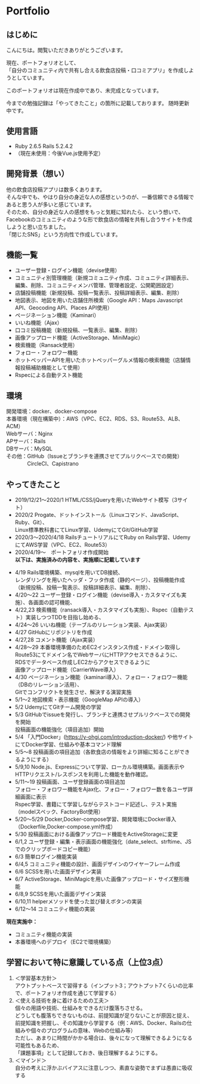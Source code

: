 # Portfolio
## はじめに
こんにちは。閲覧いただきありがとうございます。  

現在、ポートフォリオとして、  
「自分のコミュニティ内で共有し合える飲食店投稿・口コミアプリ」を作成しようとしています。  

このポートフォリオは現在作成中であり、未完成となっています。  

今までの勉強記録は「やってきたこと」の箇所に記載しております。 随時更新中です。  

## 使用言語  
* Ruby 2.6.5  Rails 5.2.4.2  
* （現在未使用：今後Vue.js使用予定）  

## 開発背景（想い）
他の飲食店投稿アプリは数多くあります。  
そんな中でも、やはり自分の身近な人の感想というのが、一番信頼できる情報であると思う人が多いと感じています。  
そのため、自分の身近な人の感想をもっと気軽に知れたら、という想いで、  
Facebookのコミュニティのような形で飲食店の情報を共有し合うサイトを作成しようと思い立ちました。  
「閉じたSNS」という方向性で作成しています。  

## 機能一覧
* ユーザー登録・ログイン機能（devise使用）
* コミュニティ別管理機能（新規コミュニティ作成、コミュニティ詳細表示、編集、削除、コミュニティメンバ管理、管理者設定、公開範囲設定）
* 店舗投稿機能（新規投稿、投稿一覧表示、投稿詳細表示、編集、削除）
* 地図表示、地図を用いた店舗住所検索（Google API：Maps Javascript API、Geocoding API、Places API使用）
* ページネーション機能（Kaminari）
* いいね機能（Ajax）
* 口コミ投稿機能（新規投稿、一覧表示、編集、削除）
* 画像アップロード機能（ActiveStorage、MiniMagic）
* 検索機能（Ransack使用）
* フォロー・フォロワー機能
* ホットペッパーAPIを用いたホットペッパーグルメ情報の検索機能（店舗情報投稿補助機能として使用）
* Rspecによる自動テスト機能

## 環境
開発環境：docker、docker-compose  
本番環境（現在構築中）：AWS（VPC、EC2、RDS、S3、Route53、ALB、ACM）  
                       Webサーバ：Nginx  
                       APサーバ：Rails  
                       DBサーバ：MySQL  
その他：GitHub（Issueとブランチを連携させてプルリクベースでの開発）  
　　　　CircleCI、Capistrano  
  
## やってきたこと
* 2019/12/21～2020/1  HTML/CSS/jQueryを用いたWebサイト模写（3サイト）  
* 2020/2  Progate、ドットインストール（Linuxコマンド、JavaScript、Ruby、Git）、  
          Linux標準教科書にてLinux学習、UdemyにてGit/GitHub学習  
* 2020/3～2020/4/18  RailsチュートリアルにてRuby on Rails学習、UdemyにてAWS学習（VPC、EC2、Route53）  
* 2020/4/19～　ポートフォリオ作成開始   
**以下は、実施済みの内容を、実施順に記載しています**  
- 4/19  Rails環境構築、mysqlを用いてDB接続、  
        レンダリングを用いたヘッダ・フッタ作成（静的ページ）、投稿機能作成（新規投稿、投稿一覧表示、投稿詳細表示、編集、削除）、  
- 4/20～22  ユーザー登録・ログイン機能（devise導入・カスタマイズも実施）、各画面の認可機能、  
- 4/22,23  検索機能（ransack導入・カスタマイズも実施）、Rspec（自動テスト）実装しつつTDDを目指し始める、  
- 4/24～26 いいね機能（テーブルのリレーション実装、Ajax実装）  
- 4/27  GitHubにリポジトリを作成  
- 4/27,28  コメント機能（Ajax実装）  
- 4/28～29 本番環境準備のためEC2インスタンス作成・ドメイン取得しRoute53にてドメイン名でWebサーバにHTTPアクセスできるように、  
           RDSでデータベース作成しEC2からアクセスできるように  
           画像アップロード機能（CarrierWave導入）  
- 4/30  ページネーション機能（kaminari導入）、フォロー・フォロワー機能（DBのリレーション活用）、  
        Gitでコンフリクトを発生させ、解決する演習実施  
- 5/1～2  地図検索・表示機能（GoogleMap APIの導入）  
- 5/2  UdemyにてGitチーム開発の学習  
- 5/3  GitHubでissueを発行し、ブランチと連携させプルリクベースでの開発を開始  
        投稿画面の機能強化（項目追加）開始  
- 5/4  「入門Docker」(https://y-ohgi.com/introduction-docker/)  や他サイトにてDocker学習、仕組みや基本コマンド理解  
- 5/5～8 投稿画面の項目追加（各飲食店の情報をより詳細に知ることができるようにする）
- 5/9,10 Node.js、Expressについて学習、ローカル環境構築。画面表示やHTTPリクエスト/レスポンスを利用した機能を動作確認。
- 5/11～19 投稿画面、ユーザ登録画面の項目追加  
           フォロー・フォロワー機能をAjax化、フォロー・フォロワー数を各ユーザ詳細画面に表示  
           Rspec学習、書籍にて学習しながらテストコード記述し、テスト実施（modelスペック、FactoryBot使用）  
- 5/20～5/29  Docker,Docker-compose学習、開発環境にDocker導入（Dockerfile,Docker-compose.yml作成）
- 5/30  投稿画面における画像アップロード機能をActiveStorageに変更
- 6/1,2   ユーザ登録・編集・表示画面の機能強化（date_select、strftime、JSでのクリップボードコピー機能）  
- 6/3   簡単ログイン機能実装  
- 6/4,5   コミュニティ機能の設計、画面デザインのワイヤーフレーム作成
- 6/6   SCSSを用いた画面デザイン実装
- 6/7   ActiveStorage、MiniMagicを用いた画像アップロード・サイズ整形機能
- 6/8,9   SCSSを用いた画面デザイン実装
- 6/10,11  helperメソッドを使った並び替えボタンの実装
- 6/12～14   コミュニティ機能の実装
  
**現在実施中：**
- コミュニティ機能の実装  
- 本番環境へのデプロイ（EC2で環境構築）

## 学習において特に意識している点（上位3点）
1. ＜学習基本方針＞  
アウトプットベースで習得する（インプット3；アウトプット7くらいの比率で、ポートフォリオ作成を通じて学習する）  
2. ＜使える技術を身に着けるための工夫＞  
個々の用語や技術、仕組みをできるだけ腹落ちさせる。  
どうしても腹落ちできないものは、前提知識が足りないことが原因と捉え、  
前提知識を把握し、その知識から学習する（例：AWS、Docker、Railsの仕組みや個々のプログラムの意味、Webの仕組み等）  
ただし、あまりに時間がかかる場合は、後々になって理解できるようになる可能性もあるため、  
「課題事項」として記録しておき、後日理解するようにする。  
3. ＜マインド＞  
自分の考えに浮かぶバイアスに注意しつつ、素直な姿勢でまずは愚直に吸収する  
